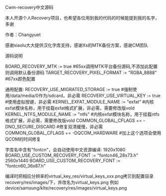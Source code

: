 Cwm-recovery中文源码

本人开源个人Recovery项目，也希望各位用到我的代码的时候能提到我的名字，多谢

作者：Changyuet

感谢xiaolu大大提供汉化字库支持，感谢Xs的MTK备份方案，感谢CM团队

源码说明

BOARD_RECOVERY_MTK := true #65xx调用MTK平台备份源码,不添加此配置则调用默认备份源码
TARGET_RECOVERY_PIXEL_FORMAT := "RGBA_8888" #67xx颜色配置

通用配置:
RECOVERY_USE_MIGRATED_STORAGE := true #强制使用/data/media/0作为/sdcard，非必需
RECOVERY_USE_VIRTUAL_KEY := true #使用虚拟按键，非必需
KERNEL_EXFAT_MODULE_NAME := "exfat" #内核exfat模块名称，用于挂载exfat格式扩展，非必需，需要修改版vold
KERNEL_NTFS_MODULE_NAME := "ntfs" #内核exfat模块名称，用于挂载ntfs格式扩展，非必需，需要修改版vold
COMMON_GLOBAL_CFLAGS += -DNO_SECURE_DISCARD #修复双清缓慢，非必需
COMMON_GLOBAL_CFLAGS += -DQCOM_HARDWARE #加上这个选项会使用QCOM的时间修复

字库名中含有"fontcn"，会自动使用中文资源编译:
1920x1080
BOARD_USE_CUSTOM_RECOVERY_FONT := \"fontcn46_28x73.h\"
2560x1440
BOARD_USE_CUSTOM_RECOVERY_FONT := \"fontcn60_36x87.h\"

编译时把相应分辨率的virtual_key_res/virtual_keys_xxx.png拷贝到配置目录recovery/res/images/下，并改名为virtual_keys.png
例如device/samsung/klte/recovery/res/images/virtual_keys.png

